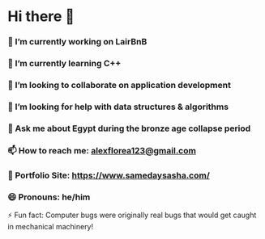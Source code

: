 # Hi there 👋


### 🔭 I’m currently working on LairBnB
### 🌱 I’m currently learning C++
### 👯 I’m looking to collaborate on application development 
### 🤔 I’m looking for help with data structures & algorithms
### 💬 Ask me about Egypt during the bronze age collapse period
### 📫 How to reach me: alexflorea123@gmail.com
### 💼 Portfolio Site: https://www.samedaysasha.com/
### 😄 Pronouns: he/him
 ⚡ Fun fact: Computer bugs were originally real bugs that would get caught in mechanical machinery!

